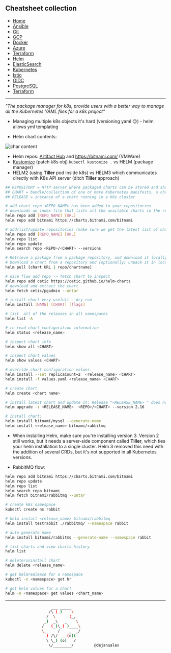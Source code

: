 ## Cheatsheet collection

* [Home](index.md)
* [Ansible](ansible.md)
* [Git](git.md)
* [GCP](gcp.md)
* [Docker](docker.md)
* [Azure](azure.md)
* [Terraform](terraform.md)
* <ins>[Helm](helm.md)<ins>
* [ElasticSearch](elastic.md)
* [Kubernetes](k8s.md)
* [Istio](istio.md)
* [OIDC](openID.md)
* [PostgreSQL](postgres.md)
* [Terraform](terraform.md)

---

<em>"The package manager for k8s, provide users with a better way to manage all the Kubernetes YAML files for a k8s project"</em>

* Managing multiple k8s objects it's hard (versioning yaml 😔) - helm allows yml templating

* Helm chart contents:

![char content](https://github.com/dejanu/cheetcity/blob/gh-pages/src/helm_chart_structure.PNG?raw=true)

* Helm repos: [Artifact Hub](https://artifacthub.io/packages/search?kind=0) and https://bitnami.com/ (VMWare)
* [Kustomize](https://kustomize.io/) (patch k8s obj) `kubectl kustomize .` vs HELM (package manager)
* HELM2 (using **Tiller** pod inside k8s) vs HELM3 which communicates directly with K8s API server (ditch **Tiller** approach)

```bash
## REPOSITORY = HTTP server where packaged charts can be stored and shared
## CHART = bundle/collection of one or more Kubernetes manifests, a chart is a Helm pacakge
## RELEASE = instance of a chart running in a k8s cluster

# add chart repo <REPO_NAME> has been added to your repositories
# downloads an index file that lists all the available charts in the repository
helm repo add [REPO_NAME] [URL]
helm repo add bitnami https://charts.bitnami.com/bitnami

# add/list/update repositories (make sure we get the latest list of charts)
helm repo add [REPO_NAME] [URL]
helm repo list
helm repo update
helm search repo <REPO>/<CHART> --versions

# Retrieve a package from a package repository, and download it locally to a tgz file
# Download a chart from a repository and (optionally) unpack it in local directory
helm pull [chart URL | repo/chartname]

# nice flow add repo -> fetch chart to inspect
helm repo add cetic https://cetic.github.io/helm-charts
# download and extract the chart
helm fetch cetic/pgadmin --untar

# install chart very usefull --dry-run
helm install [NAME] [CHART] [flags]

# list  all of the releases in all namespaces
helm list -A

# re-read chart configuration information
helm status <release_name>

# inspect chart info
helm show all <CHART>

# inspect chart values
helm show values <CHART>

# override chart configuration values
helm install --set replicaCount=2  <release_name> <CHART>
helm install -f values.yaml <release_name> <CHART>

# create chart
helm create <chart name>

# install latest chart and update it: Release "<RELEASE_NAME> " does not exist. Installing it now.
helm upgrade -i <RELEASE_NAME>  <REPO>/<CHART> --version 2.16

# Install chart:
helm install bitnami/mysql --generate-name
helm install <release_name> bitnami/rabbitmq
```

* When installing Helm, make sure you're installing version 3. Version 2 still works, but it needs a server-side component called **Tiller**, which ties your helm installation to a single cluster. Helm 3 removed this need with the addition of several CRDs, but it's not supported in all Kubernetes versions.


* RabbitMQ flow:

```bash
helm repo add bitnami https://charts.bitnami.com/bitnami
helm repo update
helm repo list
helm search repo bitnami
helm fetch bitnami/rabbitmq --untar

# create k8s namespace
kubectl create ns rabbit

# helm install <release_name> bitnami/rabbitmq
helm install testrabbit ./rabbitmq/ --namespace rabbit

# auto generate name 
helm install bitnami/rabbitmq --generate-name --namespace rabbit

# list charts and view charts history
helm list

# delete/uninstall chart
helm delete <release_name>

# get helmrealease for a namespace
kubectl -n <namespace> get hr

# get helm values for a chart
helm -n <namespace> get values <chart_name>
```
---

```bash
                    ___ _____
                   /\ (_)    \
                  /  \      (_,
                 _)  _\   _    \
                /   (_)\_( )____\
                \_     /    _  _/
                  ) /\/  _ (o)(
                  \ \_) (o)   /
                   \/________/         @dejanualex
```